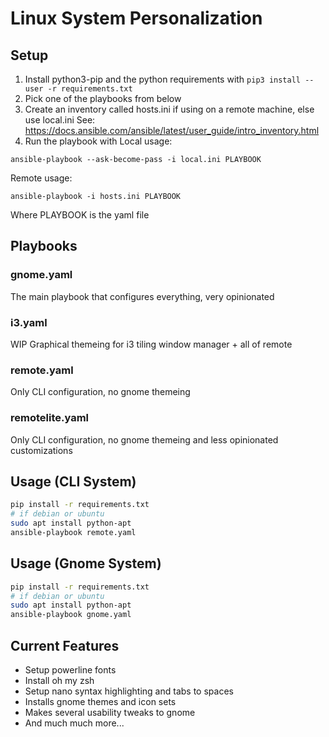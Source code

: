 # Linux System Personalization

## Setup

1. Install python3-pip and the python requirements with `pip3 install --user -r requirements.txt`
2. Pick one of the playbooks from below
3. Create an inventory called hosts.ini if using on a remote machine, else use local.ini
See: https://docs.ansible.com/ansible/latest/user_guide/intro_inventory.html
4. Run the playbook with
Local usage:
```
ansible-playbook --ask-become-pass -i local.ini PLAYBOOK
```
Remote usage:
```
ansible-playbook -i hosts.ini PLAYBOOK
```
Where PLAYBOOK is the yaml file

## Playbooks

### gnome.yaml

The main playbook that configures everything, very opinionated

### i3.yaml

WIP Graphical themeing for i3 tiling window manager + all of remote


### remote.yaml

Only CLI configuration, no gnome themeing

### remotelite.yaml

Only CLI configuration, no gnome themeing and less opinionated customizations


## Usage (CLI System)
```bash
pip install -r requirements.txt
# if debian or ubuntu
sudo apt install python-apt
ansible-playbook remote.yaml
```

## Usage (Gnome System)
```bash
pip install -r requirements.txt
# if debian or ubuntu
sudo apt install python-apt
ansible-playbook gnome.yaml
```

## Current Features

- Setup powerline fonts
- Install oh my zsh
- Setup nano syntax highlighting and tabs to spaces
- Installs gnome themes and icon sets
- Makes several usability tweaks to gnome
- And much much more...

